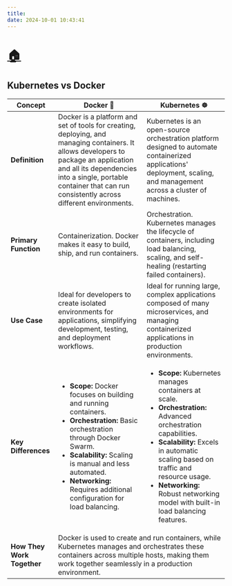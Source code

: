 ```yaml
---
title:
date: 2024-10-01 10:43:41
---
```


# [🏠](https://anneryshc.github.io/is373_devops_hexo/)

## Kubernetes vs Docker
<table>
  <thead>
    <tr>
      <th>Concept</th>
      <th>Docker 🐳</th>
      <th>Kubernetes ☸️</th>
    </tr>
  </thead>
  <tbody>
    <tr>
      <td><strong>Definition</strong></td>
      <td>Docker is a platform and set of tools for creating, deploying, and managing containers. It allows developers to package an application and all its dependencies into a single, portable container that can run consistently across different environments.</td>
      <td>Kubernetes is an open-source orchestration platform designed to automate containerized applications' deployment, scaling, and management across a cluster of machines.</td>
    </tr>
    <tr>
      <td><strong>Primary Function</strong></td>
      <td>Containerization. Docker makes it easy to build, ship, and run containers.</td>
      <td>Orchestration. Kubernetes manages the lifecycle of containers, including load balancing, scaling, and self-healing (restarting failed containers).</td>
    </tr>
    <tr>
      <td><strong>Use Case</strong></td>
      <td>Ideal for developers to create isolated environments for applications, simplifying development, testing, and deployment workflows.</td>
      <td>Ideal for running large, complex applications composed of many microservices, and managing containerized applications in production environments.</td>
    </tr>
    <tr>
      <td><strong>Key Differences</strong></td>
      <td>
        <ul>
          <li><strong>Scope:</strong> Docker focuses on building and running containers.</li>
          <li><strong>Orchestration:</strong> Basic orchestration through Docker Swarm.</li>
          <li><strong>Scalability:</strong> Scaling is manual and less automated.</li>
          <li><strong>Networking:</strong> Requires additional configuration for load balancing.</li>
        </ul>
      </td>
      <td>
        <ul>
          <li><strong>Scope:</strong> Kubernetes manages containers at scale.</li>
          <li><strong>Orchestration:</strong> Advanced orchestration capabilities.</li>
          <li><strong>Scalability:</strong> Excels in automatic scaling based on traffic and resource usage.</li>
          <li><strong>Networking:</strong> Robust networking model with built-in load balancing features.</li>
        </ul>
      </td>
    </tr>
    <tr>
      <td><strong>How They Work Together</strong></td>
      <td colspan="2">Docker is used to create and run containers, while Kubernetes manages and orchestrates these containers across multiple hosts, making them work together seamlessly in a production environment.</td>
    </tr>
  </tbody>
</table>
